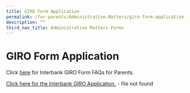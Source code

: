 ```yaml
---
title: GIRO Form Application
permalink: /for-parents/Administrative-Matters/giro-form-application
description: ""
third_nav_title: Administrative Matters Forms
---
```


# **GIRO Form Application**

  
Click [here](https://va.ecitizen.gov.sg/cfp/customerPages/moe/displayresult.aspx?MesId=1287872&_ga=2.240577285.768841370.1560136446-613388487.1555912011) for Interbank GIRO Form FAQs for Parents.  
  
[Click here for the Interbank GIRO Application.](https://cedarpri-moe-edu-sg-admin.cwp.sg/qql/slot/u536/Parents/Administrative%20matters%20form/APPLICATION%20FORM%20FOR%20INTERBANK%20GIRO%20v2019.pdf) - file not found